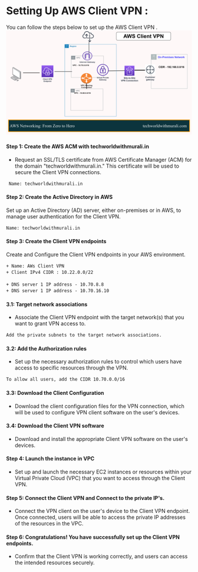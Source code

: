 # Setting  Up AWS Client VPN :

You can follow the steps below to set up the AWS Client VPN .</br>
![Lab - Setting up Client VPN endpoint- Moole Muralidhara Reddy - Tech World with Murali](https://github.com/techworldwithmurali/AWS-Networking-From-Zero-to-Hero/blob/main/AWS%20Client%20VPN/images/AWS%20Client%20VPN%20-%20Moole%20Muralidhara%20Reddy%20-%20Tech%20World%20with%20Murali.png)

#### Step 1: Create the AWS ACM with techworldwithmurali.in

+ Request an SSL/TLS certificate from AWS Certificate Manager (ACM) for the domain "techworldwithmurali.in." This certificate will be used to secure the Client VPN connections.

```xml
 Name: techworldwithmurali.in
```
#### Step 2: Create the Active Directory in AWS

Set up an Active Directory (AD) server, either on-premises or in AWS, to manage user authentication for the Client VPN.

```xml
Name: techworldwithmurali.in
```
#### Step 3: Create the Client VPN endpoints

Create and Configure the Client VPN endpoints in your AWS environment.
```xml
+ Name: AWs Client VPN
+ Client IPv4 CIDR : 10.22.0.0/22

+ DNS server 1 IP address - 10.70.8.8
+ DNS server 1 IP address - 10.70.16.10
```
#### 3.1: Target network associations

+ Associate the Client VPN endpoint with the target network(s) that you want to grant VPN access to.
```xml
Add the private subnets to the target network associations.
```
#### 3.2: Add the Authorization rules

+ Set up the necessary authorization rules to control which users have access to specific resources through the VPN.
```xml
To allow all users, add the CIDR 10.70.0.0/16
```
#### 3.3: Download the Client Configuration

+ Download the client configuration files for the VPN connection, which will be used to configure VPN client software on the user's devices.

#### 3.4: Download the Client VPN software

+ Download and install the appropriate Client VPN software on the user's devices.

#### Step 4: Launch the instance in VPC

+ Set up and launch the necessary EC2 instances or resources within your Virtual Private Cloud (VPC) that you want to access through the Client VPN.

#### Step 5: Connect the Client VPN and Connect to the private IP's.

+ Connect the VPN client on the user's device to the Client VPN endpoint. Once connected, users will be able to access the private IP addresses of the resources in the VPC.

#### Step 6: Congratulations! You have successfully set up the Client VPN endpoints.

+ Confirm that the Client VPN is working correctly, and users can access the intended resources securely.
